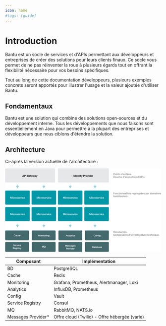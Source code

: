 ```yaml
---
icon: home
#tags: [guide]
---
```

# Introduction

Bantu est un socle de services et d'APIs permettant aux développeurs et entreprises de créer des solutions pour leurs
clients finaux.
Ce socle vous permet de ne pas réinventer la roue à plusieurs égards tout en offrant la flexibilité nécessaire pour
vos besoins spécifiques.

Tout au long de cette documentation développeurs, plusieurs exemples concrets seront apportés pour illustrer l'usage
et la valeur ajoutée d'utiliser Bantu.


## Fondamentaux

Bantu est une solution qui combine des solutions open-sources et du développement interne. Tous les développements que
nous faisons sont essentiellement en Java pour permettre à la plupart des entreprises et développeurs que nous ciblons
d'étendre la solution.

## Architecture

Ci-après la version actuelle de l'architecture :

![](./static/img/bantu-archi.png)


| Composant             | Implémentation                                |
|--------------         |-----------                                    |
| BD                    | PostgreSQL                                    |
| Cache                 | Redis                                         |
| Monitoring            | Grafana, Prometheus, Alertmanager, Loki       |
| Analytics             | InfluxDB, Prometheus                          |
| Config                | Vault                                         |
| Service Registry      | Consul                                        |
| MQ                    | RabbitMQ, NATS.io                             |
| Messages Provider*    | Offre cloud (Twilio) - Offre hébergée (varie) |


